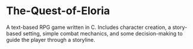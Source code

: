 # The-Quest-of-Eloria
A text-based RPG game written in C. Includes character creation, a story-based setting, simple combat mechanics, and some decision-making to guide the player through a storyline.
